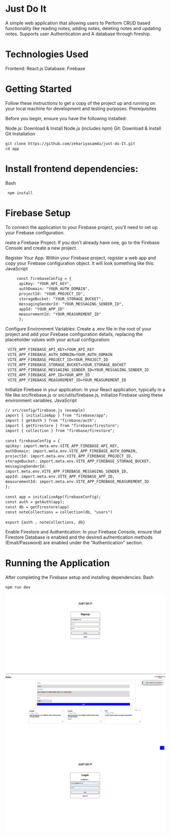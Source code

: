 # Just Do It

A simple web application that allowing users to Perform CRUD based functionality like reading notes, adding notes, deleting notes and updating notes. Supports user Authentication and 
A database through fireship. 
  
# Technologies Used

  Frontend: React.js
  Database: Firebase

# Getting Started

Follow these instructions to get a copy of the project up and running on your local machine for development and testing purposes.
Prerequisites

Before you begin, ensure you have the following installed:

  Node.js: Download & Install Node.js (includes npm)
  Git: Download & Install Git
Installation

    git clone https://github.com/zekariyasamdu/just-do-It.git
    cd app

#  Install frontend dependencies:
Bash

     npm install

# Firebase Setup

To connect the application to your Firebase project, you'll need to set up your Firebase configuration.

reate a Firebase Project: If you don't already have one, go to the Firebase Console and create a new project.

Register Your App: Within your Firebase project, register a web app and copy your Firebase configuration object. It will look something like this:
JavaScript

         const firebaseConfig = {
          apiKey: "YOUR_API_KEY",
          authDomain: "YOUR_AUTH_DOMAIN",
          projectId: "YOUR_PROJECT_ID",
          storageBucket: "YOUR_STORAGE_BUCKET",
          messagingSenderId: "YOUR_MESSAGING_SENDER_ID",
          appId: "YOUR_APP_ID"
          measurementId: "YOUR_MEASUREMENT_ID"
          };

Configure Environment Variables:
Create a .env file in the root of your project and add your Firebase configuration details, replacing the placeholder values with your actual configuration:

     VITE_APP_FIREBASE_API_KEY=YOUR_API_KEY
     VITE_APP_FIREBASE_AUTH_DOMAIN=YOUR_AUTH_DOMAIN
     VITE_APP_FIREBASE_PROJECT_ID=YOUR_PROJECT_ID
     VITE_APP_FIREBASE_STORAGE_BUCKET=YOUR_STORAGE_BUCKET
     VITE_APP_FIREBASE_MESSAGING_SENDER_ID=YOUR_MESSAGING_SENDER_ID
     VITE_APP_FIREBASE_APP_ID=YOUR_APP_ID
     VITE_APP_FIREBASE_MEASUREMENT_ID=YOUR_MEASUREMENT_ID
     

Initialize Firebase in your application: In your React application, typically in a file like src/firebase.js or src/utils/firebase.js, initialize Firebase using these environment variables.
JavaScript


    // src/config/firebase.js (example)
    import { initializeApp } from "firebase/app";
    import { getAuth } from "firebase/auth";
    import { getFirestore } from "firebase/firestore";
    import { collection } from "firebase/firestore";

    const firebaseConfig = {
    apiKey: import.meta.env.VITE_APP_FIREBASE_API_KEY,
    authDomain: import.meta.env.VITE_APP_FIREBASE_AUTH_DOMAIN,
    projectId: import.meta.env.VITE_APP_FIREBASE_PROJECT_ID,
    storageBucket: import.meta.env.VITE_APP_FIREBASE_STORAGE_BUCKET,
    messagingSenderId: import.meta.env.VITE_APP_FIREBASE_MESSAGING_SENDER_ID,
    appId: import.meta.env.VITE_APP_FIREBASE_APP_ID,
    measurementId: import.meta.env.VITE_APP_FIREBASE_MEASUREMENT_ID
    };

    const app = initializeApp(firebaseConfig);
    const auth = getAuth(app);
    const db = getFirestore(app)
    const noteCollections = collection(db, "users")

    export {auth , noteCollections, db}

Enable Firestore and Authentication: In your Firebase Console, ensure that Firestore Database is enabled and the desired authentication methods (Email/Password) are enabled under    the "Authentication" section.

#   Running the Application

After completing the Firebase setup and installing dependencies:
Bash

    npm run dev




![image alt](https://github.com/zekariyasamdu/just-do-It/blob/cc1c2093443371ff5b6ca8e7ce196b565c1143c9/src/assets/photo_2025-05-16_20-58-32.jpg)
![image alt](https://github.com/zekariyasamdu/just-do-It/blob/cc1c2093443371ff5b6ca8e7ce196b565c1143c9/src/assets/photo_2025-05-16_20-58-33.jpg)
![image alt](https://github.com/zekariyasamdu/just-do-It/blob/cc1c2093443371ff5b6ca8e7ce196b565c1143c9/src/assets/photo_2025-05-16_20-59-59.jpg)
